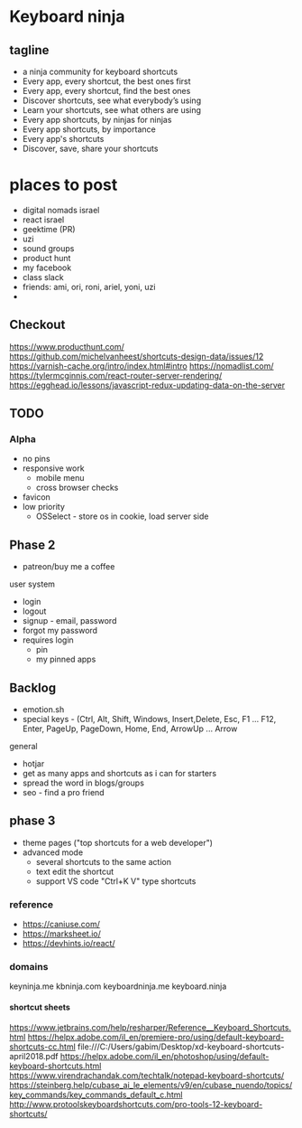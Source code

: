 # Keyboard ninja

## tagline

- a ninja community for keyboard shortcuts
- Every app, every shortcut, the best ones first
- Every app, every shortcut, find the best ones
- Discover shortcuts, see what everybody’s using
- Learn your shortcuts, see what others are using
- Every app shortcuts, by ninjas for ninjas
- Every app shortcuts, by importance
- Every app's shortcuts
- Discover, save, share your shortcuts

# places to post

- digital nomads israel
- react israel
- geektime (PR)
- uzi
- sound groups
- product hunt
- my facebook
- class slack
- friends: ami, ori, roni, ariel, yoni, uzi
-

## Checkout

https://www.producthunt.com/
https://github.com/michelvanheest/shortcuts-design-data/issues/12
https://varnish-cache.org/intro/index.html#intro
https://nomadlist.com/
https://tylermcginnis.com/react-router-server-rendering/
https://egghead.io/lessons/javascript-redux-updating-data-on-the-server

## TODO

### Alpha

- no pins
- responsive work
  - mobile menu
  - cross browser checks
- favicon
- low priority
  - OSSelect - store os in cookie, load server side

## Phase 2

- patreon/buy me a coffee

user system

- login
- logout
- signup - email, password
- forgot my password
- requires login
  - pin
  - my pinned apps

## Backlog

- emotion.sh
- special keys - (Ctrl, Alt, Shift, Windows, Insert,Delete, Esc, F1 ... F12, Enter, PageUp, PageDown, Home, End, ArrowUp ... Arrow

general

- hotjar
- get as many apps and shortcuts as i can for starters
- spread the word in blogs/groups
- seo - find a pro friend

## phase 3

- theme pages ("top shortcuts for a web developer")
- advanced mode
  - several shortcuts to the same action
  - text edit the shortcut
  - support VS code "Ctrl+K V" type shortcuts

### reference

- https://caniuse.com/
- https://marksheet.io/
- https://devhints.io/react/

### domains

keyninja.me
kbninja.com
keyboardninja.me
keyboard.ninja

#### shortcut sheets

https://www.jetbrains.com/help/resharper/Reference__Keyboard_Shortcuts.html
https://helpx.adobe.com/il_en/premiere-pro/using/default-keyboard-shortcuts-cc.html
file:///C:/Users/gabim/Desktop/xd-keyboard-shortcuts-april2018.pdf
https://helpx.adobe.com/il_en/photoshop/using/default-keyboard-shortcuts.html
https://www.virendrachandak.com/techtalk/notepad-keyboard-shortcuts/
https://steinberg.help/cubase_ai_le_elements/v9/en/cubase_nuendo/topics/key_commands/key_commands_default_c.html
http://www.protoolskeyboardshortcuts.com/pro-tools-12-keyboard-shortcuts/
